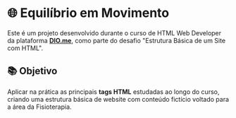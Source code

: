# 🌐 Equilíbrio em Movimento

Este é um projeto desenvolvido durante o curso de HTML Web Developer da plataforma **[DIO.me](https://www.dio.me/)**, como parte do desafio "Estrutura Básica de um Site com HTML".

## 📚 Objetivo

Aplicar na prática as principais **tags HTML** estudadas ao longo do curso, criando uma estrutura básica de website com conteúdo fictício voltado para a área da Fisioterapia.
